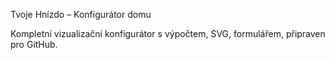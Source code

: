 Tvoje Hnízdo – Konfigurátor domu

Kompletní vizualizační konfigurátor s výpočtem, SVG, formulářem, připraven pro GitHub.